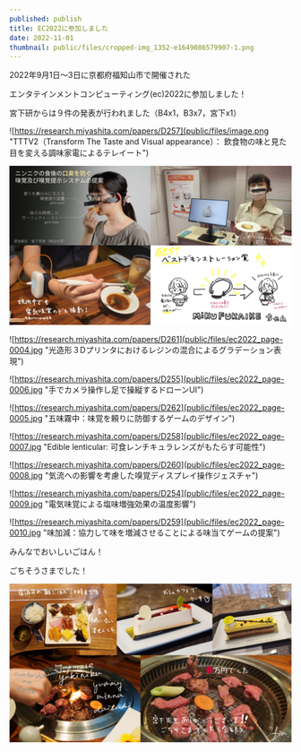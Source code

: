 ```yaml
---
published: publish
title: EC2022に参加しました
date: 2022-11-01
thumbnail: public/files/cropped-img_1352-e1649086579907-1.png
---
```

2022年9月1日～3日に京都府福知山市で開催された

エンタテインメントコンピューティング(ec)2022に参加しました！

宮下研からは９件の発表が行われました（B4x1，B3x7，宮下x1）

![https://research.miyashita.com/papers/D257](public/files/image.png "TTTV2（Transform The Taste and Visual appearance）： 飲食物の味と見た目を変える調味家電によるテレイート")

![<https://research.miyashita.com/papers/D256>](public/files/ec2022_page-0003.jpg "ニンニクの口臭を防ぐ味覚及び嗅覚提示システムの提案")

![https://research.miyashita.com/papers/D261](public/files/ec2022_page-0004.jpg "光造形３Dプリンタにおけるレジンの混合によるグラデーション表現")

![https://research.miyashita.com/papers/D255](public/files/ec2022_page-0006.jpg "手でカメラ操作し足で操縦するドローンUI")

![https://research.miyashita.com/papers/D262](public/files/ec2022_page-0005.jpg "五味霧中：味覚を頼りに防御するゲームのデザイン")

![https://research.miyashita.com/papers/D258](public/files/ec2022_page-0007.jpg "Edible lenticular: 可食レンチキュラレンズがもたらす可能性")

![https://research.miyashita.com/papers/D260](public/files/ec2022_page-0008.jpg "気流への影響を考慮した嗅覚ディスプレイ操作ジェスチャ")

![https://research.miyashita.com/papers/D254](public/files/ec2022_page-0009.jpg "電気味覚による塩味増強効果の温度影響")

![https://research.miyashita.com/papers/D259](public/files/ec2022_page-0010.jpg "味加減：協力して味を増減させることによる味当てゲームの提案")



みんなでおいしいごはん！

ごちそうさまでした！

![](public/files/ec2022_page-0011.jpg)